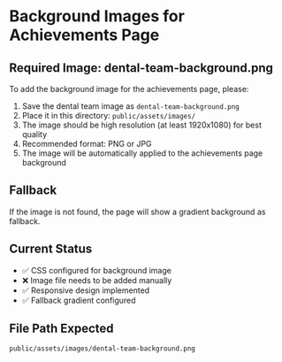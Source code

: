 # Background Images for Achievements Page

## Required Image: dental-team-background.png

To add the background image for the achievements page, please:

1. Save the dental team image as `dental-team-background.png`
2. Place it in this directory: `public/assets/images/`
3. The image should be high resolution (at least 1920x1080) for best quality
4. Recommended format: PNG or JPG
5. The image will be automatically applied to the achievements page background

## Fallback
If the image is not found, the page will show a gradient background as fallback.

## Current Status
- ✅ CSS configured for background image
- ❌ Image file needs to be added manually
- ✅ Responsive design implemented
- ✅ Fallback gradient configured

## File Path Expected
```
public/assets/images/dental-team-background.png
```
